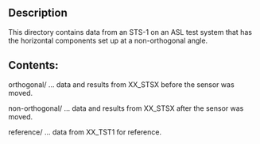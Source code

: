 ## Description
This directory contains data from an STS-1 on an ASL test system that has the horizontal components set up at a non-orthogonal angle.

## Contents:
orthogonal/
... data and results from XX_STSX before the sensor was moved.

non-orthogonal/
... data and results from XX_STSX after the sensor was moved.

reference/
... data from XX_TST1 for reference.
